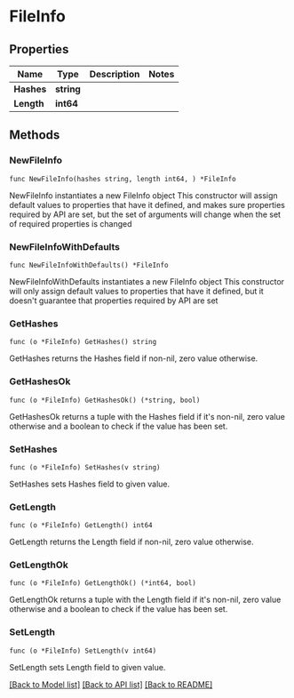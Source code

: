 # FileInfo

## Properties

Name | Type | Description | Notes
------------ | ------------- | ------------- | -------------
**Hashes** | **string** |  | 
**Length** | **int64** |  | 

## Methods

### NewFileInfo

`func NewFileInfo(hashes string, length int64, ) *FileInfo`

NewFileInfo instantiates a new FileInfo object
This constructor will assign default values to properties that have it defined,
and makes sure properties required by API are set, but the set of arguments
will change when the set of required properties is changed

### NewFileInfoWithDefaults

`func NewFileInfoWithDefaults() *FileInfo`

NewFileInfoWithDefaults instantiates a new FileInfo object
This constructor will only assign default values to properties that have it defined,
but it doesn't guarantee that properties required by API are set

### GetHashes

`func (o *FileInfo) GetHashes() string`

GetHashes returns the Hashes field if non-nil, zero value otherwise.

### GetHashesOk

`func (o *FileInfo) GetHashesOk() (*string, bool)`

GetHashesOk returns a tuple with the Hashes field if it's non-nil, zero value otherwise
and a boolean to check if the value has been set.

### SetHashes

`func (o *FileInfo) SetHashes(v string)`

SetHashes sets Hashes field to given value.


### GetLength

`func (o *FileInfo) GetLength() int64`

GetLength returns the Length field if non-nil, zero value otherwise.

### GetLengthOk

`func (o *FileInfo) GetLengthOk() (*int64, bool)`

GetLengthOk returns a tuple with the Length field if it's non-nil, zero value otherwise
and a boolean to check if the value has been set.

### SetLength

`func (o *FileInfo) SetLength(v int64)`

SetLength sets Length field to given value.



[[Back to Model list]](../README.md#documentation-for-models) [[Back to API list]](../README.md#documentation-for-api-endpoints) [[Back to README]](../README.md)


